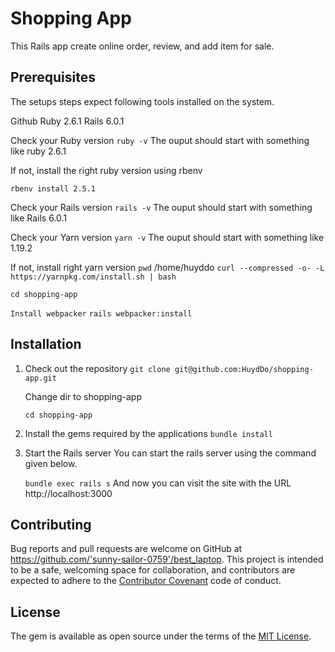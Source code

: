 # Shopping App
This Rails app create online order, review, and add item for sale.

## Prerequisites
The setups steps expect following tools installed on the system.

  Github
  Ruby 2.6.1
  Rails 6.0.1

  Check your Ruby version
  `ruby -v`
  The ouput should start with something like ruby 2.6.1
  
  If not, install the right ruby version using rbenv

  ```rbenv install 2.5.1```

  Check your Rails version
  `rails -v`
  The ouput should start with something like 
  Rails 6.0.1

  Check your Yarn version
  `yarn -v`
  The ouput should start with something like
  1.19.2
  
  If not, install right yarn version
  `pwd`
    /home/huyddo
  `curl --compressed -o- -L https://yarnpkg.com/install.sh | bash`

  `cd shopping-app`
  
  `Install webpacker`
  `rails webpacker:install`
  
## Installation 
1. Check out the repository
   `git clone git@github.com:HuydDo/shopping-app.git`

   Change dir to shopping-app 
   
   `cd shopping-app`


2. Install the gems required by the applications
   `bundle install`

3. Start the Rails server
   You can start the rails server using the command given below.

   `bundle exec rails s`
  And now you can visit the site with the URL http://localhost:3000

## Contributing

Bug reports and pull requests are welcome on GitHub at https://github.com/'sunny-sailor-0759'/best_laptop. This project is intended to be a safe, welcoming space for collaboration, and contributors are expected to adhere to the [Contributor Covenant](http://contributor-covenant.org) code of conduct.

## License

The gem is available as open source under the terms of the [MIT License](https://opensource.org/licenses/MIT).